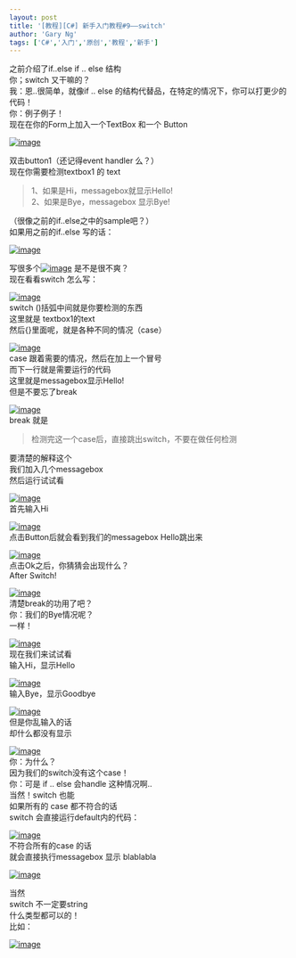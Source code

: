 ```yaml
---
layout: post
title: '[教程][C#] 新手入门教程#9——switch'
author: 'Gary Ng'
tags: ['C#','入门','原创','教程','新手']
---
```


之前介绍了if..else if .. else 结构  
 你；switch 又干嘛的？  
 我：恩..很简单，就像if .. else
的结构代替品，在特定的情况下，你可以打更少的代码！  
 你：例子例子！  
 现在在你的Form上加入一个TextBox 和一个 Button  

[![image](http://lh6.ggpht.com/-fmxyBz43ztY/Uob1MpSJIEI/AAAAAAAAFpE/IhvBlVDK56s/image_thumb.png?imgmax=800 "image")](http://lh3.ggpht.com/-Nsudmt3SYqk/Uob1L5IJqhI/AAAAAAAAFo8/s88fMvu4Sdo/s1600-h/image%25255B2%25255D.png)  
  
 双击button1（还记得event handler 么？）  
 现在你需要检测textbox1 的 text  

> 1、如果是Hi，messagebox就显示Hello!  
>  2、如果是Bye，messagebox 显示Bye!

（很像之前的if..else之中的sample吧？）  
 如果用之前的if..else 写的话：  

[![image](http://lh5.ggpht.com/-1_lY9fVRAns/Uob1OL8y8pI/AAAAAAAAFpU/D3KzsrYvyfM/image_thumb%25255B1%25255D.png?imgmax=800 "image")](http://lh6.ggpht.com/-O1kXsB9gvhU/Uob1NSI-UVI/AAAAAAAAFpM/Co9fq6F6S-0/s1600-h/image%25255B5%25255D.png)  

写很多个[![image](http://lh3.ggpht.com/--HWPOiV_LxY/Uob1PInwToI/AAAAAAAAFpg/dkr4yQ2WEH0/image_thumb%25255B2%25255D.png?imgmax=800 "image")](http://lh6.ggpht.com/-_FITFI81Ry0/Uob1Os0R7kI/AAAAAAAAFpY/yrpG2XVBUQ8/s1600-h/image%25255B8%25255D.png)
是不是很不爽？  
 现在看看switch 怎么写：  

[![image](http://lh5.ggpht.com/-kYugCj-Ma8A/Uob1QK6ioZI/AAAAAAAAFpw/Ko_JwND27fw/image_thumb%25255B3%25255D.png?imgmax=800 "image")](http://lh4.ggpht.com/-ZKm2S2uRIjc/Uob1PrF_ffI/AAAAAAAAFps/xBURio2zHt0/s1600-h/image%25255B11%25255D.png)  
 switch ()括弧中间就是你要检测的东西  
 这里就是 textbox1的text  
 然后{}里面呢，就是各种不同的情况（case）  

[![image](http://lh4.ggpht.com/-gO-p6xlqgKM/Uob1RdPQQgI/AAAAAAAAFqE/29-2GZGH8Rs/image_thumb%25255B4%25255D.png?imgmax=800 "image")](http://lh6.ggpht.com/-jIz3kvZSjFc/Uob1Qky9AJI/AAAAAAAAFp8/M-7VxxVgCKI/s1600-h/image%25255B14%25255D.png)  
 case 跟着需要的情况，然后在加上一个冒号  
 而下一行就是需要运行的代码  
 这里就是messagebox显示Hello!  
 但是不要忘了break  

[![image](http://lh6.ggpht.com/-W8BlDuoqTsM/Uob1Sl8NGNI/AAAAAAAAFqU/eqU2sjciyBU/image_thumb%25255B5%25255D.png?imgmax=800 "image")](http://lh4.ggpht.com/-u97YayusO5M/Uob1RzMqhQI/AAAAAAAAFqM/FsrZk-dTdTk/s1600-h/image%25255B17%25255D.png)  
 break 就是  

> 检测完这一个case后，直接跳出switch，不要在做任何检测

要清楚的解释这个  
 我们加入几个messagebox  
 然后运行试试看  

[![image](http://lh3.ggpht.com/-upKWdPjOtVg/Uob1UEc0sII/AAAAAAAAFqk/bynWw0dAon0/image_thumb%25255B6%25255D.png?imgmax=800 "image")](http://lh3.ggpht.com/-3NROpGzgTbY/Uob1TRxXmgI/AAAAAAAAFqc/muoUJgAugsE/s1600-h/image%25255B20%25255D.png)  
 首先输入Hi  

[![image](http://lh5.ggpht.com/-1w3hQYnHb9w/Uob1VRsJ0tI/AAAAAAAAFq0/pxGOg9Pymy4/image_thumb%25255B7%25255D.png?imgmax=800 "image")](http://lh5.ggpht.com/--6ILp1dUEMU/Uob1Uoy0W1I/AAAAAAAAFqs/1N17pZ198jw/s1600-h/image%25255B23%25255D.png)  
 点击Button后就会看到我们的messagebox Hello跳出来  

[![image](http://lh4.ggpht.com/-pD8QQJJnax4/Uob1Wvc_tDI/AAAAAAAAFrE/0mkUiJxu3dk/image_thumb%25255B8%25255D.png?imgmax=800 "image")](http://lh5.ggpht.com/-1TUHS7-Tc8o/Uob1V6DfchI/AAAAAAAAFq8/wz6w3yJq0ws/s1600-h/image%25255B26%25255D.png)  
 点击Ok之后，你猜猜会出现什么？  
 After Switch!  

[![image](http://lh3.ggpht.com/-PLMRfLRhuqw/Uob1X5R1L2I/AAAAAAAAFrU/p9b9Dc0HmYQ/image_thumb%25255B9%25255D.png?imgmax=800 "image")](http://lh5.ggpht.com/-CgCNlqLr2VY/Uob1XJ4i8BI/AAAAAAAAFrM/0R7zFbphTEw/s1600-h/image%25255B29%25255D.png)  
 清楚break的功用了吧？  
 你：我们的Bye情况呢？  
 一样！  

[![image](http://lh4.ggpht.com/-NFUAlwUcW2w/Uob1ZDN14KI/AAAAAAAAFrk/YUBEGNzwtHI/image_thumb%25255B10%25255D.png?imgmax=800 "image")](http://lh5.ggpht.com/-EquX7pLNrRg/Uob1YW9JZbI/AAAAAAAAFrc/n83LkPlSTnM/s1600-h/image%25255B32%25255D.png)  
 现在我们来试试看  
 输入Hi，显示Hello  

[![image](http://lh6.ggpht.com/-yHDeHuB0egg/Uob1aNjbR3I/AAAAAAAAFr0/wL67xrYmIRY/image_thumb%25255B11%25255D.png?imgmax=800 "image")](http://lh3.ggpht.com/-PsZ_FUfqeXE/Uob1Zoca0lI/AAAAAAAAFro/EmqhfyH_9b0/s1600-h/image%25255B35%25255D.png)  
 输入Bye，显示Goodbye  

[![image](http://lh3.ggpht.com/-ngQC7twAqHE/Uob1bfEjy0I/AAAAAAAAFsE/3WT5tBL3KrI/image_thumb%25255B12%25255D.png?imgmax=800 "image")](http://lh3.ggpht.com/-FF7UD8wbGKM/Uob1aqg6owI/AAAAAAAAFr8/JqWJ0nQRoTc/s1600-h/image%25255B38%25255D.png)  
 但是你乱输入的话  
 却什么都没有显示  

[![image](http://lh6.ggpht.com/-tW6n6LUJqEc/Uob1c6mY54I/AAAAAAAAFsU/73zY0sENXxM/image_thumb%25255B13%25255D.png?imgmax=800 "image")](http://lh6.ggpht.com/-VPWzwuitWUw/Uob1cM8_WcI/AAAAAAAAFsM/KotxBE1btns/s1600-h/image%25255B41%25255D.png)  
 你：为什么？  
 因为我们的switch没有这个case！  
 你：可是 if .. else 会handle 这种情况啊..  
 当然！switch 也能  
 如果所有的 case 都不符合的话  
 switch 会直接运行default内的代码：  

[![image](http://lh4.ggpht.com/-qI1THpGPNaQ/Uob1eaVEk0I/AAAAAAAAFsk/eOL_GgOrcE8/image_thumb%25255B14%25255D.png?imgmax=800 "image")](http://lh6.ggpht.com/-5t-hTmraK0c/Uob1doQZ6fI/AAAAAAAAFsc/3XTNV6UakTI/s1600-h/image%25255B44%25255D.png)  
 不符合所有的case 的话  
 就会直接执行messagebox 显示 blablabla  

[![image](http://lh6.ggpht.com/-njoQv7gHm2I/Uob1gKhb67I/AAAAAAAAFs0/JvAKrT3NaSI/image_thumb%25255B16%25255D.png?imgmax=800 "image")](http://lh4.ggpht.com/-PpXbZEPlXrU/Uob1e2huFGI/AAAAAAAAFss/S6Q7xIJBkvs/s1600-h/image%25255B50%25255D.png)  
  
 当然  
 switch 不一定要string  
 什么类型都可以的！  
 比如：  

[![image](http://lh3.ggpht.com/-Hi-KRewntLU/Uob1hOx8HMI/AAAAAAAAFtE/tNeMaMULVqE/image_thumb%25255B17%25255D.png?imgmax=800 "image")](http://lh4.ggpht.com/-QYDWLUgzWkU/Uob1gsYjvwI/AAAAAAAAFs8/icejQFX-ZoE/s1600-h/image%25255B53%25255D.png)

